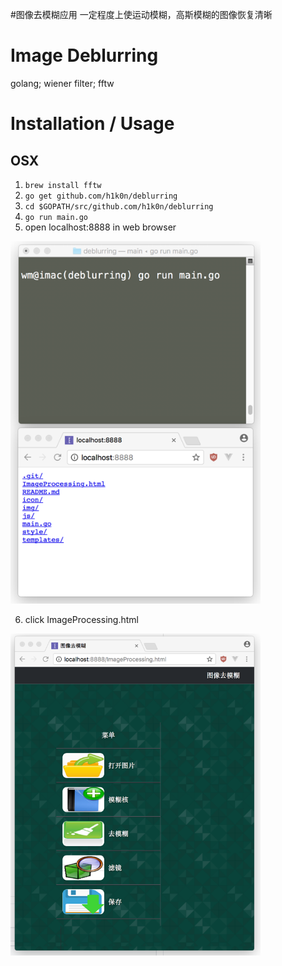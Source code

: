 #图像去模糊应用
一定程度上使运动模糊，高斯模糊的图像恢复清晰
# Image Deblurring
golang; wiener filter; fftw

# Installation / Usage

## OSX

1. `brew install fftw`
2. `go get github.com/h1k0n/deblurring`
3. `cd $GOPATH/src/github.com/h1k0n/deblurring`
4. `go run main.go`
5. open localhost:8888 in web browser

<img src="img/grab.png" width="400" >

6. click ImageProcessing.html

<img src="img/grab2.png" width="400" >


